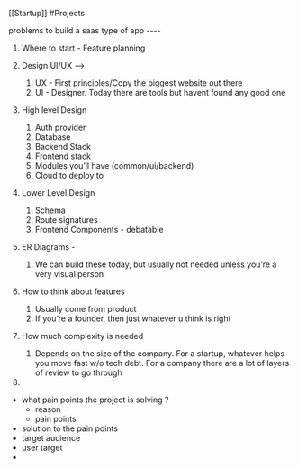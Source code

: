 [[Startup]]  #Projects

problems to build a saas type of app ----
1. Where to start - Feature planning

2. Design UI/UX -->
	1. UX - First principles/Copy the biggest website out there
	2. UI - Designer. Today there are tools but havent found any good one

3. High level Design
	1. Auth provider
	2. Database
	3. Backend Stack
	4. Frontend stack
	5. Modules you’ll have (common/ui/backend)
	6. Cloud to deploy to

4. Lower Level Design
	1. Schema
	2. Route signatures
	3. Frontend Components - debatable

5. ER Diagrams -
	1. We can build these today, but usually not needed unless you’re a very visual person

6. How to think about features
	1. Usually come from product
	2. If you’re a founder, then just whatever u think is right

7. How much complexity is needed
	1. Depends on the size of the company. For a startup, whatever helps you move fast w/o tech debt. For a company there are a lot of layers of review to go through 
	   
8. 


- what pain points the project is solving ?
	- reason
	- pain points
- solution to the pain points
- target audience
- user target
- 